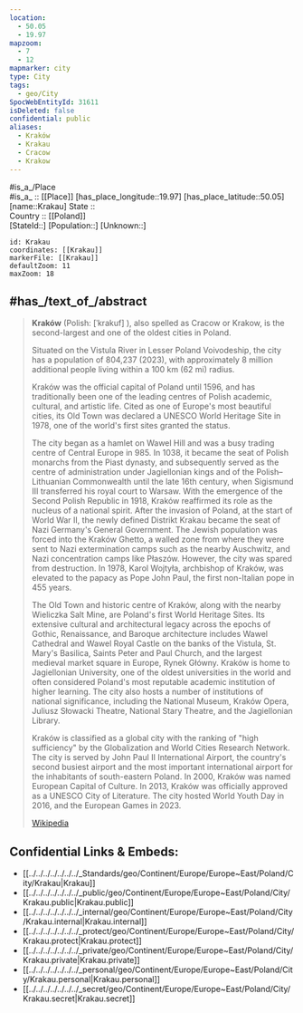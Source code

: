 ```yaml
---
location:
  - 50.05
  - 19.97
mapzoom:
  - 7
  - 12
mapmarker: city
type: City
tags:
  - geo/City
SpocWebEntityId: 31611
isDeleted: false
confidential: public
aliases:
  - Kraków
  - Krakau
  - Cracow
  - Krakow
---
```



#is_a_/Place  
#is_a_ :: [[Place]] 
[has_place_longitude::19.97] 
[has_place_latitude::50.05] 
[name::Krakau] 
State ::  
Country :: [[Poland]]  
[StateId::] 
[Population::] 
[Unknown::] 


```leaflet
id: Krakau
coordinates: [[Krakau]] 
markerFile: [[Krakau]] 
defaultZoom: 11 
maxZoom: 18
```

## #has_/text_of_/abstract 


> **Kraków** (Polish: [ˈkrakuf] ), also spelled as Cracow or Krakow, 
> is the second-largest and one of the oldest cities in Poland. 
> 
> Situated on the Vistula River in Lesser Poland Voivodeship, 
> the city has a population of 804,237 (2023), 
> with approximately 8 million additional people 
> living within a 100 km (62 mi) radius. 
> 
> Kraków was the official capital of Poland until 1596, 
> and has traditionally been one of the leading centres 
> of Polish academic, cultural, and artistic life. 
> Cited as one of Europe's most beautiful cities, 
> its Old Town was declared a UNESCO World Heritage Site in 1978, 
> one of the world's first sites granted the status.
>
> The city began as a hamlet on Wawel Hill and was a busy trading centre of Central Europe in 985. In 1038, it became the seat of Polish monarchs from the Piast dynasty, and subsequently served as the centre of administration under Jagiellonian kings and of the Polish–Lithuanian Commonwealth until the late 16th century, when Sigismund III transferred his royal court to Warsaw. With the emergence of the Second Polish Republic in 1918, Kraków reaffirmed its role as the nucleus of a national spirit. After the invasion of Poland, at the start of World War II, the newly defined Distrikt Krakau became the seat of Nazi Germany's General Government. The Jewish population was forced into the Kraków Ghetto, a walled zone from where they were sent to Nazi extermination camps such as the nearby Auschwitz, and Nazi concentration camps like Płaszów. However, the city was spared from destruction. In 1978, Karol Wojtyła, archbishop of Kraków, was elevated to the papacy as Pope John Paul, the first non-Italian pope in 455 years.
>
> The Old Town and historic centre of Kraków, along with the nearby Wieliczka Salt Mine, are Poland's first World Heritage Sites. Its extensive cultural and architectural legacy across the epochs of Gothic, Renaissance, and Baroque architecture includes Wawel Cathedral and Wawel Royal Castle on the banks of the Vistula, St. Mary's Basilica, Saints Peter and Paul Church, and the largest medieval market square in Europe, Rynek Główny. Kraków is home to Jagiellonian University, one of the oldest universities in the world and often considered Poland's most reputable academic institution of higher learning. The city also hosts a number of institutions of national significance, including the National Museum, Kraków Opera, Juliusz Słowacki Theatre, National Stary Theatre, and the Jagiellonian Library.
>
> Kraków is classified as a global city with the ranking of "high sufficiency" by the Globalization and World Cities Research Network. The city is served by John Paul II International Airport, the country's second busiest airport and the most important international airport for the inhabitants of south-eastern Poland. In 2000, Kraków was named European Capital of Culture. In 2013, Kraków was officially approved as a UNESCO City of Literature. The city hosted World Youth Day in 2016, and the European Games in 2023.
>
> [Wikipedia](https://en.wikipedia.org/wiki/Krak%C3%B3w)



## Confidential Links & Embeds: 
- [[../../../../../../../_Standards/geo/Continent/Europe/Europe~East/Poland/City/Krakau|Krakau]] 
- [[../../../../../../../_public/geo/Continent/Europe/Europe~East/Poland/City/Krakau.public|Krakau.public]] 
- [[../../../../../../../_internal/geo/Continent/Europe/Europe~East/Poland/City/Krakau.internal|Krakau.internal]] 
- [[../../../../../../../_protect/geo/Continent/Europe/Europe~East/Poland/City/Krakau.protect|Krakau.protect]] 
- [[../../../../../../../_private/geo/Continent/Europe/Europe~East/Poland/City/Krakau.private|Krakau.private]] 
- [[../../../../../../../_personal/geo/Continent/Europe/Europe~East/Poland/City/Krakau.personal|Krakau.personal]] 
- [[../../../../../../../_secret/geo/Continent/Europe/Europe~East/Poland/City/Krakau.secret|Krakau.secret]] 
